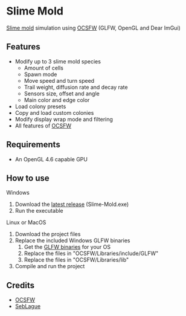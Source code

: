 # Slime Mold
[Slime mold](https://en.wikipedia.org/wiki/Physarum_polycephalum) simulation using [OCSFW](https://github.com/psychopattt/OCSFW) (GLFW, OpenGL and Dear ImGui)

## Features
- Modify up to 3 slime mold species
  - Amount of cells
  - Spawn mode
  - Move speed and turn speed
  - Trail weight, diffusion rate and decay rate
  - Sensors size, offset and angle
  - Main color and edge color
- Load colony presets
- Copy and load custom colonies
- Modify display wrap mode and filtering
- All features of [OCSFW](https://github.com/psychopattt/OCSFW?tab=readme-ov-file#features)

## Requirements
- An OpenGL 4.6 capable GPU

## How to use
Windows
1. Download the [latest release](https://github.com/psychopattt/Slime-OpenGL/releases/latest) (Slime-Mold.exe)
2. Run the executable

Linux or MacOS
1. Download the project files
3. Replace the included Windows GLFW binaries
   1. Get the [GLFW binaries](https://www.glfw.org/download.html) for your OS
   2. Replace the files in "OCSFW/Libraries/include/GLFW"
   3. Replace the files in "OCSFW/Libraries/lib"
4. Compile and run the project

## Credits
- [OCSFW](https://github.com/psychopattt/OCSFW?tab=readme-ov-file#credits)
- [SebLague](https://github.com/SebLague/Slime-Simulation)
